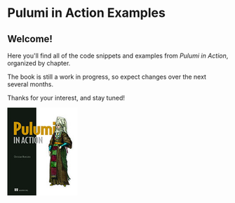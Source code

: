 # Pulumi in Action Examples

## Welcome! 

Here you'll find all of the code snippets and examples from _Pulumi in Action_, organized by chapter.

The book is still a work in progress, so expect changes over the next several months.

Thanks for your interest, and stay tuned!

![](media/images/cover-160.jpg)

